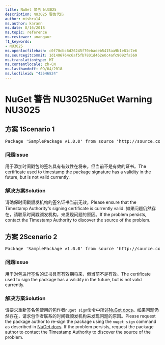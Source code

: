 ```yaml
---
title: NuGet 警告 NU3025
description: NU3025 警告代码
author: mishra14
ms.author: karann
ms.date: 8/16/2018
ms.topic: reference
ms.reviewer: anangaur
f1_keywords:
- NU3025
ms.openlocfilehash: c0f70cbc6d26245f70ebadeb5415aa9b1e81c7e6
ms.sourcegitcommit: 1d1406764c6af5fb7801d462e0c4afc9092fa569
ms.translationtype: MT
ms.contentlocale: zh-CN
ms.lasthandoff: 09/04/2018
ms.locfileid: "43546824"
---
```

# <a name="nuget-warning-nu3025"></a><span data-ttu-id="1cc96-103">NuGet 警告 NU3025</span><span class="sxs-lookup"><span data-stu-id="1cc96-103">NuGet Warning NU3025</span></span>

## <a name="scenario-1"></a><span data-ttu-id="1cc96-104">方案 1</span><span class="sxs-lookup"><span data-stu-id="1cc96-104">Scenario 1</span></span>

<pre>Package 'SamplePackage v1.0.0' from source 'http://source.com/index.json': The timestamp signing certificate is not yet valid.</pre>

### <a name="issue"></a><span data-ttu-id="1cc96-105">问题</span><span class="sxs-lookup"><span data-stu-id="1cc96-105">Issue</span></span>

<span data-ttu-id="1cc96-106">用于添加时间戳包的签名具有有效性在将来，但当前不是有效的证书。</span><span class="sxs-lookup"><span data-stu-id="1cc96-106">The certificate used to timestamp the package signature has a validity in the future, but is not valid currently.</span></span>


### <a name="solution"></a><span data-ttu-id="1cc96-107">解决方案</span><span class="sxs-lookup"><span data-stu-id="1cc96-107">Solution</span></span>

<span data-ttu-id="1cc96-108">请确保时间戳颁发机构的签名证书当前无效。</span><span class="sxs-lookup"><span data-stu-id="1cc96-108">Please ensure that the Timestamp Authority's signing certificate is currently valid.</span></span> <span data-ttu-id="1cc96-109">如果问题仍然存在，请联系时间戳颁发机构，来发现问题的原因。</span><span class="sxs-lookup"><span data-stu-id="1cc96-109">If the problem persists, contact the Timestamp Authority to discover the source of the problem.</span></span>



## <a name="scenario-2"></a><span data-ttu-id="1cc96-110">方案 2</span><span class="sxs-lookup"><span data-stu-id="1cc96-110">Scenario 2</span></span>

<pre>Package 'SamplePackage v1.0.0' from source 'http://source.com/index.json': The primary signature's timestamp signing certificate is not yet valid.</pre>

### <a name="issue"></a><span data-ttu-id="1cc96-111">问题</span><span class="sxs-lookup"><span data-stu-id="1cc96-111">Issue</span></span>

<span data-ttu-id="1cc96-112">用于对包进行签名的证书具有有效期将来，但当前不是有效。</span><span class="sxs-lookup"><span data-stu-id="1cc96-112">The certificate used to sign the package has a validity in the future, but is not valid currently.</span></span>


### <a name="solution"></a><span data-ttu-id="1cc96-113">解决方案</span><span class="sxs-lookup"><span data-stu-id="1cc96-113">Solution</span></span>

<span data-ttu-id="1cc96-114">请要求重新签名包使用的包作者`nuget sign`命令中所述[NuGet docs](https://docs.microsoft.com/en-us/nuget/create-packages/sign-a-package)。如果问题仍然存在，请求包作者联系的时间戳颁发机构来发现问题的原因。</span><span class="sxs-lookup"><span data-stu-id="1cc96-114">Please request the package author to re-sign the package using the `nuget sign` command as described in [NuGet docs](https://docs.microsoft.com/en-us/nuget/create-packages/sign-a-package). If the problem persists, request the package author to contact the Timestamp Authority to discover the source of the problem.</span></span>


